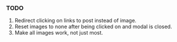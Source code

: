 ### TODO

1. Redirect clicking on links to post instead of image.
2. Reset images to none after being clicked on and modal is closed.
3. Make all images work, not just most.
